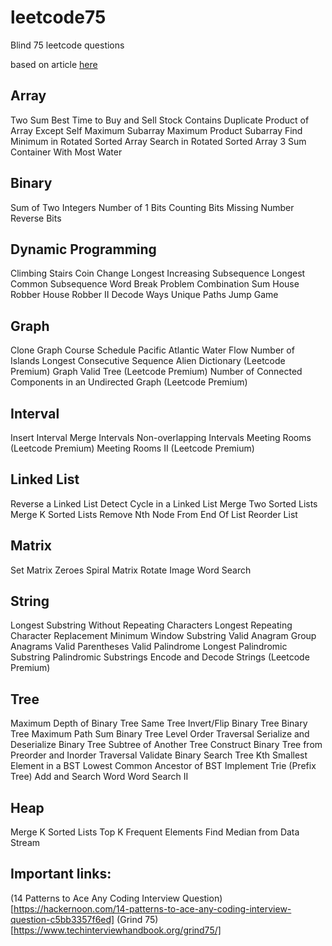 # leetcode75
Blind 75 leetcode questions

based on article [here](https://leetcode.com/discuss/general-discussion/460599/blind-75-leetcode-questions)

## Array

Two Sum
Best Time to Buy and Sell Stock
Contains Duplicate
Product of Array Except Self
Maximum Subarray
Maximum Product Subarray
Find Minimum in Rotated Sorted Array
Search in Rotated Sorted Array
3 Sum
Container With Most Water

## Binary

Sum of Two Integers
Number of 1 Bits
Counting Bits
Missing Number
Reverse Bits

## Dynamic Programming

Climbing Stairs
Coin Change
Longest Increasing Subsequence
Longest Common Subsequence
Word Break Problem
Combination Sum
House Robber
House Robber II
Decode Ways
Unique Paths
Jump Game

## Graph

Clone Graph
Course Schedule
Pacific Atlantic Water Flow
Number of Islands
Longest Consecutive Sequence
Alien Dictionary (Leetcode Premium)
Graph Valid Tree (Leetcode Premium)
Number of Connected Components in an Undirected Graph (Leetcode Premium)

## Interval

Insert Interval
Merge Intervals
Non-overlapping Intervals
Meeting Rooms (Leetcode Premium)
Meeting Rooms II (Leetcode Premium)

## Linked List

Reverse a Linked List
Detect Cycle in a Linked List
Merge Two Sorted Lists
Merge K Sorted Lists
Remove Nth Node From End Of List
Reorder List

## Matrix

Set Matrix Zeroes
Spiral Matrix
Rotate Image
Word Search

## String

Longest Substring Without Repeating Characters
Longest Repeating Character Replacement
Minimum Window Substring
Valid Anagram
Group Anagrams
Valid Parentheses
Valid Palindrome
Longest Palindromic Substring
Palindromic Substrings
Encode and Decode Strings (Leetcode Premium)

## Tree

Maximum Depth of Binary Tree
Same Tree
Invert/Flip Binary Tree
Binary Tree Maximum Path Sum
Binary Tree Level Order Traversal
Serialize and Deserialize Binary Tree
Subtree of Another Tree
Construct Binary Tree from Preorder and Inorder Traversal
Validate Binary Search Tree
Kth Smallest Element in a BST
Lowest Common Ancestor of BST
Implement Trie (Prefix Tree)
Add and Search Word
Word Search II

## Heap

Merge K Sorted Lists
Top K Frequent Elements
Find Median from Data Stream

## Important links:

(14 Patterns to Ace Any Coding Interview Question)[https://hackernoon.com/14-patterns-to-ace-any-coding-interview-question-c5bb3357f6ed]
(Grind 75)[https://www.techinterviewhandbook.org/grind75/]
